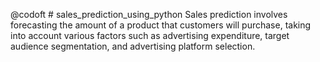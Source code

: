@codoft # sales_prediction_using_python
Sales prediction involves forecasting the amount of a product that customers will purchase, taking into account various factors such as advertising expenditure, target audience segmentation, and advertising platform selection.
